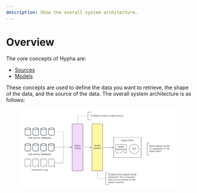 ```yaml
---
description: Show the overall system architecture.
---
```


# Overview

The core concepts of Hypha are:

- [Sources](sources.md)
- [Models](models.md)

These concepts are used to define the data you want to retrieve, the shape of the data, and the source of the data. The overall system architecture is as follows:

<figure><img src="../.gitbook/assets/overview.png" alt=""><figcaption></figcaption></figure>
